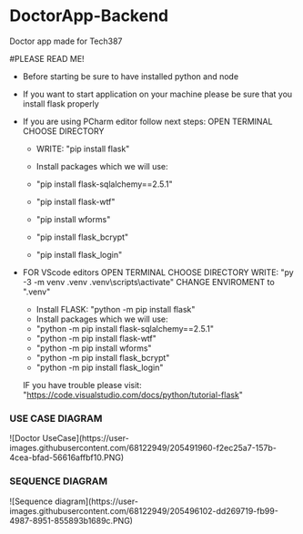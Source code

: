 # DoctorApp-Backend
Doctor app made for Tech387

#PLEASE READ ME!
- Before starting be sure to have installed python and node
- If you want to start application on your machine please be sure that you install flask properly
- If you are using PCharm editor follow next steps:
     OPEN TERMINAL
     CHOOSE DIRECTORY
     - WRITE: "pip install flask"
     
     - Install packages which we will use:
     - "pip install flask-sqlalchemy==2.5.1"
     - "pip install flask-wtf"
     - "pip install wforms"
     - "pip install flask_bcrypt"
     - "pip install flask_login"
     
- FOR VScode editors
     OPEN TERMINAL
     CHOOSE DIRECTORY
     WRITE: "py -3 -m venv .venv .venv\scripts\activate"
     CHANGE ENVIROMENT to ".venv"
     
     - Install FLASK: "python -m pip install flask"
     - Install packages which we will use:
     - "python -m pip install flask-sqlalchemy==2.5.1"
     - "python -m pip install flask-wtf"
     - "python -m pip install wforms"
     - "python -m pip install flask_bcrypt"
     - "python -m pip install flask_login"
     
     IF you have trouble please visit: "https://code.visualstudio.com/docs/python/tutorial-flask"
     
     
<h3>USE CASE DIAGRAM</h3> 
![Doctor UseCase](https://user-images.githubusercontent.com/68122949/205491960-f2ec25a7-157b-4cea-bfad-56616affbf10.PNG)

<h3>SEQUENCE DIAGRAM</h3> 
![Sequence diagram](https://user-images.githubusercontent.com/68122949/205496102-dd269719-fb99-4987-8951-855893b1689c.PNG)

